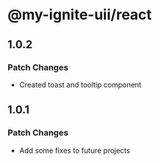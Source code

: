 # @my-ignite-uii/react

## 1.0.2

### Patch Changes

- Created toast and tooltip component

## 1.0.1

### Patch Changes

- Add some fixes to future projects
